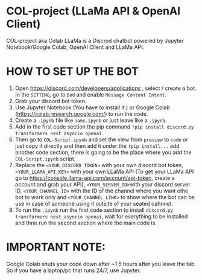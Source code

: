 # COL-project (LLaMa API & OpenAI Client)
COL-project aka Colab LLaMa is a Discrod chatbot powered by Jupyter Notebook/Google Colab, OpenAI Client and LLaMa API.

# HOW TO SET UP THE BOT

1. Open https://discord.com/developers/applications , select / create a bot. In the ```SETTING```, go to ```Bod``` and enable ```Message Content Intent```.
2. Grab your discord bot token.
4. Use Jupyter Notebook (You have to install it.) or Google Colab (https://colab.research.google.com/) to run the code.
5. Create a ```.ipynb``` file like ```name.ipynb``` or just leave like a ```.ipynb```.
6. Add in the first code section the pip command ```!pip install discord.py transformers nest_asyncio openai```.
7. Then go to ```COL-Script.ipynb``` and set the view from ```preview``` to ```code``` or just copy it directly and then add it under the ```!pip install...``` add another code section, there is going to be the place where you add the ```COL-Script.ipynb``` script.
8. Replace the ```<YOUR_DISCORD_TOKEN>``` with your own discord bot token, ```<YOUR_LLAMA_API_KEY>``` with your own LLaMa API (To get your LLaMa API go to https://console.llama-api.com/account/api-token, create a account and grab your API), ```<YOUR_SERVER_ID>```with your discord server ID, ```<YOUR_CHANNEL_ID>``` with the ID of the channel where you want othe bot to work only and ```<YOUR_CHANNEL_LINK>``` to show where the bot can be use in case of someone using it outsite of your seated cahnnel. 
9. To run the  ```.ipynb``` run the first code section to install ```discord.py transformers nest_asyncio openai```, wait for everything to be installed and thne run the second section where the main code is.

# IMPORTANT NOTE:
Google Colab shuts your code down after ~1.5 hours after you leave the tab. So if you have a laptop/pc that runs 24/7, use Jupyter.
